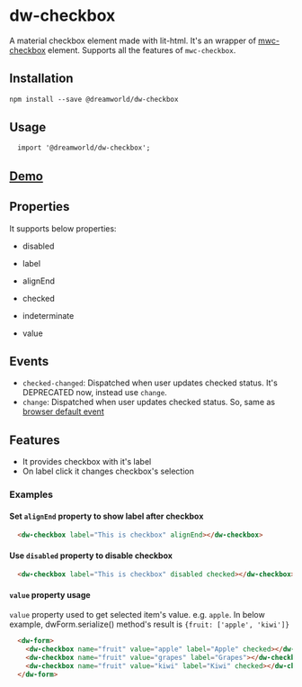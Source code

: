 # dw-checkbox

A material checkbox element made with lit-html. It's an wrapper of [mwc-checkbox](https://github.com/material-components/material-components-web-components/tree/master/packages/checkbox) element. Supports all the features of `mwc-checkbox`.


## Installation

``` html
npm install --save @dreamworld/dw-checkbox
```

## Usage

``` html
  import '@dreamworld/dw-checkbox';
```

## [Demo](https://dreamworldsolutions.github.io/dw-checkbox/demo/index.html)

## Properties

It supports below properties:

- disabled

- label

- alignEnd

- checked

- indeterminate

- value

## Events

- `checked-changed`: Dispatched when user updates checked status. It's DEPRECATED now, instead use `change`.
- `change`: Dispatched when user updates checked status. So, same as [browser default event][browser-event-change]

## Features

- It provides checkbox with it's label
- On label click it changes checkbox's selection

### Examples

#### Set `alignEnd` property to show label after checkbox
``` html
  <dw-checkbox label="This is checkbox" alignEnd></dw-checkbox>
```

#### Use `disabled` property to disable checkbox
``` html
  <dw-checkbox label="This is checkbox" disabled checked></dw-checkbox>
```

#### `value` property usage
`value` property used to get selected item's value. e.g. `apple`.
In below example, dwForm.serialize() method's result is `{fruit: ['apple', 'kiwi']}`

``` html
  <dw-form>
    <dw-checkbox name="fruit" value="apple" label="Apple" checked></dw-checkbox>
    <dw-checkbox name="fruit" value="grapes" label="Grapes"></dw-checkbox>
    <dw-checkbox name="fruit" value="kiwi" label="Kiwi" checked></dw-checkbox>
  </dw-form>
```

[browser-event-change]: https://developer.mozilla.org/en-US/docs/Web/API/HTMLElement/change_event